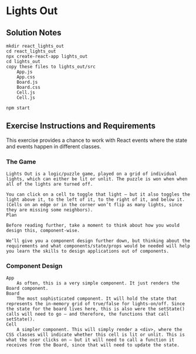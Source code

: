 # Lights Out

## Solution Notes

    mkdir react_lights_out
    cd react_lights_out
    npx create-react-app lights_out
    cd lights_out
    copy these files to lights_out/src
        App.js
        App.css
        Board.js
        Board.css
        Cell.js
        Cell.js

    npm start

## Exercise Instructions and Requirements

This exercise provides a chance to work with React events where the state and events happen in different classes.

### The Game

    Lights Out is a logic/puzzle game, played on a grid of individual lights, which can either be lit or unlit. The puzzle is won when when all of the lights are turned off.

    You can click on a cell to toggle that light — but it also toggles the light above it, to the left of it, to the right of it, and below it. (Cells on an edge or in the corner won’t flip as many lights, since they are missing some neighbors).
    Plan

    Before reading further, take a moment to think about how you would design this, component-wise.

    We’ll give you a component design further down, but thinking about the requirements and what components/state/props would be needed will help you learn the skills to design applications out of components.

### Component Design

    App
        As often, this is a very simple component. It just renders the Board component.
    Board
        The most sophisticated component. It will hold the state that represents the in-memory grid of true/false for lights-on/off. Since the state for the board lives here, this is also were the setState() calls will need to go — and therefore, the functions that call setState().
    Cell
        A simpler component. This will simply render a <div>, where the CSS classes will indicate whether this cell is lit or unlit. This is what the user clicks on — but it will need to call a function it receives from the Board, since that will need to update the state.
